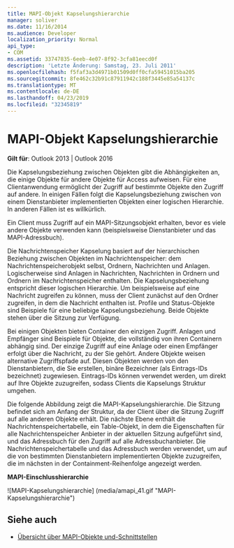 ```yaml
---
title: MAPI-Objekt Kapselungshierarchie
manager: soliver
ms.date: 11/16/2014
ms.audience: Developer
localization_priority: Normal
api_type:
- COM
ms.assetid: 33747835-6eeb-4e07-8f92-3cfa81eecd0f
description: 'Letzte Änderung: Samstag, 23. Juli 2011'
ms.openlocfilehash: f5faf3a3d4971b01509d0ff0cfa59451015ba205
ms.sourcegitcommit: 8fe462c32b91c87911942c188f3445e85a54137c
ms.translationtype: MT
ms.contentlocale: de-DE
ms.lasthandoff: 04/23/2019
ms.locfileid: "32345819"
---
```

# <a name="mapi-object-containment-hierarchy"></a>MAPI-Objekt Kapselungshierarchie
  
**Gilt für**: Outlook 2013 | Outlook 2016 
  
Die Kapselungsbeziehung zwischen Objekten gibt die Abhängigkeiten an, die einige Objekte für andere Objekte für Access aufweisen. Für eine Clientanwendung ermöglicht der Zugriff auf bestimmte Objekte den Zugriff auf andere. In einigen Fällen folgt die Kapselungsbeziehung zwischen von einem Dienstanbieter implementierten Objekten einer logischen Hierarchie. In anderen Fällen ist es willkürlich. 
  
Ein Client muss Zugriff auf ein MAPI-Sitzungsobjekt erhalten, bevor es viele andere Objekte verwenden kann (beispielsweise Dienstanbieter und das MAPI-Adressbuch).
  
Die Nachrichtenspeicher Kapselung basiert auf der hierarchischen Beziehung zwischen Objekten im Nachrichtenspeicher: dem Nachrichtenspeicherobjekt selbst, Ordnern, Nachrichten und Anlagen. Logischerweise sind Anlagen in Nachrichten, Nachrichten in Ordnern und Ordnern im Nachrichtenspeicher enthalten. Die Kapselungsbeziehung entspricht dieser logischen Hierarchie. Um beispielsweise auf eine Nachricht zugreifen zu können, muss der Client zunächst auf den Ordner zugreifen, in dem die Nachricht enthalten ist. Profile und Status-Objekte sind Beispiele für eine beliebige Kapselungsbeziehung. Beide Objekte stehen über die Sitzung zur Verfügung. 
  
Bei einigen Objekten bieten Container den einzigen Zugriff. Anlagen und Empfänger sind Beispiele für Objekte, die vollständig von ihren Containern abhängig sind. Der einzige Zugriff auf eine Anlage oder einen Empfänger erfolgt über die Nachricht, zu der Sie gehört. Andere Objekte weisen alternative Zugriffspfade auf. Diesen Objekten werden von den Dienstanbietern, die Sie erstellen, binäre Bezeichner (als Eintrags-IDs bezeichnet) zugewiesen. Eintrags-IDs können verwendet werden, um direkt auf Ihre Objekte zuzugreifen, sodass Clients die Kapselungs Struktur umgehen. 
  
Die folgende Abbildung zeigt die MAPI-Kapselungshierarchie. Die Sitzung befindet sich am Anfang der Struktur, da der Client über die Sitzung Zugriff auf alle anderen Objekte erhält. Die nächste Ebene enthält die Nachrichtenspeichertabelle, ein Table-Objekt, in dem die Eigenschaften für alle Nachrichtenspeicher Anbieter in der aktuellen Sitzung aufgeführt sind, und das Adressbuch für den Zugriff auf alle Adressbuchanbieter. Die Nachrichtenspeichertabelle und das Adressbuch werden verwendet, um auf die von bestimmten Dienstanbietern implementierten Objekte zuzugreifen, die im nächsten in der Containment-Reihenfolge angezeigt werden.
  
**MAPI-Einschlusshierarchie**
  
![MAPI-Kapselungshierarchie] (media/amapi_41.gif "MAPI-Kapselungshierarchie")
  
## <a name="see-also"></a>Siehe auch

- [Übersicht über MAPI-Objekte und-Schnittstellen](mapi-object-and-interface-overview.md)

